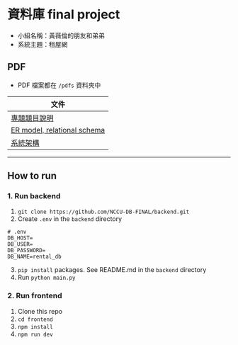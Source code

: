 # 資料庫 final project

- 小組名稱：黃薇倫的朋友和弟弟
- 系統主題：租屋網

## PDF
- PDF 檔案都在 `/pdfs` 資料夾中

| 文件                                                                 |
| ------------------------------------------------------------------ |
| [專題題目說明](pdfs/專題題目說明_0512.pdf)                                          |
| [ER model, relational schema](pdfs/ER_model_relational_schema.pdf) |
| [系統架構](pdfs/系統架構.pdf) |

---

## How to run
### 1. Run backend
1. `git clone https://github.com/NCCU-DB-FINAL/backend.git`
2. Create `.env` in the `backend` directory
```shell
# .env 
DB_HOST=
DB_USER=
DB_PASSWORD=
DB_NAME=rental_db
```
3. `pip install` packages. See README.md in the `backend` directory
4. Run `python main.py`

### 2. Run frontend
1. Clone this repo
2. `cd frontend`
3. `npm install`
4. `npm run dev`

